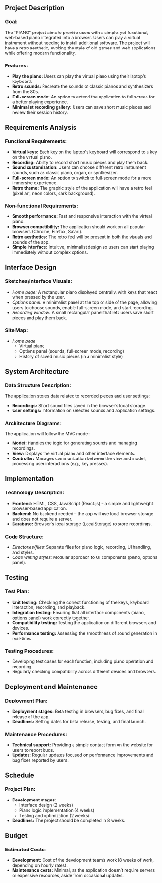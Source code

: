 ## Project Description

### Goal:

The "PIANO" project aims to provide users with a simple, yet functional, web-based piano integrated into a browser. Users can play a virtual instrument without needing to install additional software. The project will have a retro aesthetic, evoking the style of old games and web applications while offering modern functionality.

### Features:

- **Play the piano:** Users can play the virtual piano using their laptop’s keyboard.
- **Retro sounds:** Recreate the sounds of classic pianos and synthesizers from the 80s.
- **Full-screen mode:** An option to extend the application to full screen for a better playing experience.
- **Minimalist recording gallery:** Users can save short music pieces and review their session history.

## Requirements Analysis

### Functional Requirements:

- **Virtual keys:** Each key on the laptop's keyboard will correspond to a key on the virtual piano.
- **Recording:** Ability to record short music pieces and play them back.
- **Sound customization:** Users can choose different retro instrument sounds, such as classic piano, organ, or synthesizer.
- **Full-screen mode:** An option to switch to full-screen mode for a more immersive experience.
- **Retro theme:** The graphic style of the application will have a retro feel (pixel art, neon colors, dark background).

### Non-functional Requirements:

- **Smooth performance:** Fast and responsive interaction with the virtual piano.
- **Browser compatibility:** The application should work on all popular browsers (Chrome, Firefox, Safari).
- **Retro aesthetics:** The retro feel will be present in both the visuals and sounds of the app.
- **Simple interface:** Intuitive, minimalist design so users can start playing immediately without complex options.

## Interface Design

### Sketches/Interface Visuals:

- _Home page:_ A rectangular piano displayed centrally, with keys that react when pressed by the user.
- _Options panel:_ A minimalist panel at the top or side of the page, allowing users to choose sounds, enable full-screen mode, and start recording.
- _Recording window:_ A small rectangular panel that lets users save short pieces and play them back.

### Site Map:

- _Home page_
  - Virtual piano
  - Options panel (sounds, full-screen mode, recording)
  - History of saved music pieces (in a minimalist style)

## System Architecture

### Data Structure Description:

The application stores data related to recorded pieces and user settings:

- **Recordings:** Short sound files saved in the browser’s local storage.
- **User settings:** Information on selected sounds and application settings.

### Architecture Diagrams:

The application will follow the MVC model:

- **Model:** Handles the logic for generating sounds and managing recordings.
- **View:** Displays the virtual piano and other interface elements.
- **Controller:** Manages communication between the view and model, processing user interactions (e.g., key presses).

## Implementation

### Technology Description:

- **Frontend:** HTML, CSS, JavaScript (React.js) – a simple and lightweight browser-based application.
- **Backend:** No backend needed – the app will use local browser storage and does not require a server.
- **Database:** Browser’s local storage (LocalStorage) to store recordings.

### Code Structure:

- _Directories/files:_ Separate files for piano logic, recording, UI handling, and styles.
- _Code writing styles:_ Modular approach to UI components (piano, options panel).

## Testing

### Test Plan:

- **Unit testing:** Checking the correct functioning of the keys, keyboard interaction, recording, and playback.
- **Integration testing:** Ensuring that all interface components (piano, options panel) work correctly together.
- **Compatibility testing:** Testing the application on different browsers and devices.
- **Performance testing:** Assessing the smoothness of sound generation in real-time.

### Testing Procedures:

- Developing test cases for each function, including piano operation and recording.
- Regularly checking compatibility across different devices and browsers.

## Deployment and Maintenance

### Deployment Plan:

- **Deployment stages:** Beta testing in browsers, bug fixes, and final release of the app.
- **Deadlines:** Setting dates for beta release, testing, and final launch.

### Maintenance Procedures:

- **Technical support:** Providing a simple contact form on the website for users to report bugs.
- **Updates:** Regular updates focused on performance improvements and bug fixes reported by users.

## Schedule

### Project Plan:

- **Development stages:**
  - Interface design (2 weeks)
  - Piano logic implementation (4 weeks)
  - Testing and optimization (2 weeks)
- **Deadlines:** The project should be completed in 8 weeks.

## Budget

### Estimated Costs:

- **Development:** Cost of the development team’s work (8 weeks of work, depending on hourly rates).
- **Maintenance costs:** Minimal, as the application doesn’t require servers or expensive resources, aside from occasional updates.
